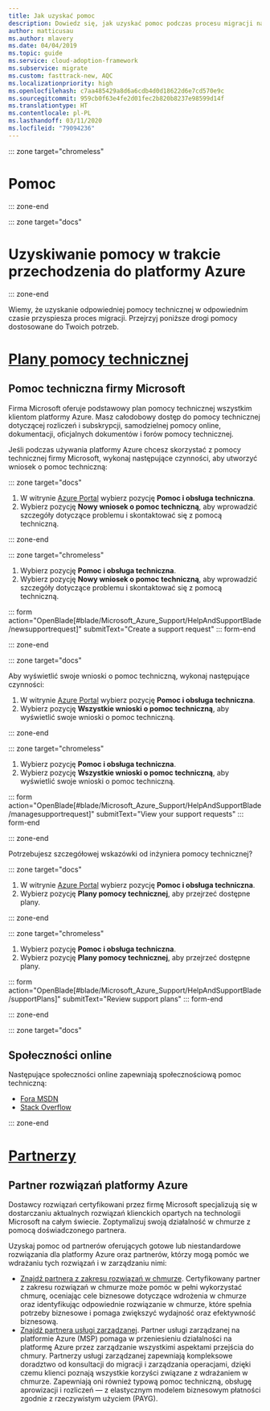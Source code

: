 ```yaml
---
title: Jak uzyskać pomoc
description: Dowiedz się, jak uzyskać pomoc podczas procesu migracji na platformę Azure. Odpowiednia pomoc może przyspieszyć działania związane z migracją.
author: matticusau
ms.author: mlavery
ms.date: 04/04/2019
ms.topic: guide
ms.service: cloud-adoption-framework
ms.subservice: migrate
ms.custom: fasttrack-new, AQC
ms.localizationpriority: high
ms.openlocfilehash: c7aa485429a8d6a6cdb4d0d18622d6e7cd570e9c
ms.sourcegitcommit: 959cb0f63e4fe2d01fec2b820b8237e98599d14f
ms.translationtype: HT
ms.contentlocale: pl-PL
ms.lasthandoff: 03/11/2020
ms.locfileid: "79094236"
---
```

::: zone target="chromeless"

# <a name="assistance"></a>Pomoc

::: zone-end

::: zone target="docs"

# <a name="obtain-assistance-during-your-journey-to-azure"></a>Uzyskiwanie pomocy w trakcie przechodzenia do platformy Azure

::: zone-end

Wiemy, że uzyskanie odpowiedniej pomocy technicznej w odpowiednim czasie przyspiesza proces migracji. Przejrzyj poniższe drogi pomocy dostosowane do Twoich potrzeb.

# <a name="support-plans"></a>[Plany pomocy technicznej](#tab/SupportPlans)

## <a name="microsoft-support"></a>Pomoc techniczna firmy Microsoft

Firma Microsoft oferuje podstawowy plan pomocy technicznej wszystkim klientom platformy Azure. Masz całodobowy dostęp do pomocy technicznej dotyczącej rozliczeń i subskrypcji, samodzielnej pomocy online, dokumentacji, oficjalnych dokumentów i forów pomocy technicznej.

Jeśli podczas używania platformy Azure chcesz skorzystać z pomocy technicznej firmy Microsoft, wykonaj następujące czynności, aby utworzyć wniosek o pomoc techniczną:

::: zone target="docs"

1. W witrynie [Azure Portal](https://portal.azure.com) wybierz pozycję **Pomoc i obsługa techniczna**.
1. Wybierz pozycję **Nowy wniosek o pomoc techniczną**, aby wprowadzić szczegóły dotyczące problemu i skontaktować się z pomocą techniczną.

::: zone-end

::: zone target="chromeless"

1. Wybierz pozycję **Pomoc i obsługa techniczna**.
1. Wybierz pozycję **Nowy wniosek o pomoc techniczną**, aby wprowadzić szczegóły dotyczące problemu i skontaktować się z pomocą techniczną.

::: form action="OpenBlade[#blade/Microsoft_Azure_Support/HelpAndSupportBlade/newsupportrequest]" submitText="Create a support request" ::: form-end

::: zone-end

::: zone target="docs"

Aby wyświetlić swoje wnioski o pomoc techniczną, wykonaj następujące czynności:

1. W witrynie [Azure Portal](https://portal.azure.com) wybierz pozycję **Pomoc i obsługa techniczna**.
1. Wybierz pozycję **Wszystkie wnioski o pomoc techniczną**, aby wyświetlić swoje wnioski o pomoc techniczną.

::: zone-end

::: zone target="chromeless"

1. Wybierz pozycję **Pomoc i obsługa techniczna**.
1. Wybierz pozycję **Wszystkie wnioski o pomoc techniczną**, aby wyświetlić swoje wnioski o pomoc techniczną.

::: form action="OpenBlade[#blade/Microsoft_Azure_Support/HelpAndSupportBlade/managesupportrequest]" submitText="View your support requests" ::: form-end

::: zone-end

Potrzebujesz szczegółowej wskazówki od inżyniera pomocy technicznej?

::: zone target="docs"

1. W witrynie [Azure Portal](https://portal.azure.com) wybierz pozycję **Pomoc i obsługa techniczna**.
1. Wybierz pozycję **Plany pomocy technicznej**, aby przejrzeć dostępne plany.

::: zone-end

::: zone target="chromeless"

1. Wybierz pozycję **Pomoc i obsługa techniczna**.
1. Wybierz pozycję **Plany pomocy technicznej**, aby przejrzeć dostępne plany.

::: form action="OpenBlade[#blade/Microsoft_Azure_Support/HelpAndSupportBlade/supportPlans]" submitText="Review support plans" ::: form-end

::: zone-end

::: zone target="docs"

## <a name="online-communities"></a>Społeczności online

Następujące społeczności online zapewniają społecznościową pomoc techniczną:

- [Fora MSDN](https://social.msdn.microsoft.com/Forums/home?forum=windowsazureplatform%2Cazuremarketplace%2Cwindowsazureplatformctp)
- [Stack Overflow](https://stackoverflow.com/questions/tagged/azure)

::: zone-end

# <a name="partners"></a>[Partnerzy](#tab/Partners)

## <a name="azure-solutions-partner"></a>Partner rozwiązań platformy Azure

Dostawcy rozwiązań certyfikowani przez firmę Microsoft specjalizują się w dostarczaniu aktualnych rozwiązań klienckich opartych na technologii Microsoft na całym świecie. Zoptymalizuj swoją działalność w chmurze z pomocą doświadczonego partnera.

Uzyskaj pomoc od partnerów oferujących gotowe lub niestandardowe rozwiązania dla platformy Azure oraz partnerów, którzy mogą pomóc we wdrażaniu tych rozwiązań i w zarządzaniu nimi:

- [Znajdź partnera z zakresu rozwiązań w chmurze](https://www.microsoft.com/solution-providers/home). Certyfikowany partner z zakresu rozwiązań w chmurze może pomóc w pełni wykorzystać chmurę, oceniając cele biznesowe dotyczące wdrożenia w chmurze oraz identyfikując odpowiednie rozwiązanie w chmurze, które spełnia potrzeby biznesowe i pomaga zwiększyć wydajność oraz efektywność biznesową.
- [Znajdź partnera usługi zarządzanej](https://www.microsoft.com/solution-providers/search?cacheId=16a3b49b-fef2-449d-bdf0-628008114cca). Partner usługi zarządzanej na platformie Azure (MSP) pomaga w przeniesieniu działalności na platformę Azure przez zarządzanie wszystkimi aspektami przejścia do chmury. Partnerzy usługi zarządzanej zapewniają kompleksowe doradztwo od konsultacji do migracji i zarządzania operacjami, dzięki czemu klienci poznają wszystkie korzyści związane z wdrażaniem w chmurze. Zapewniają oni również typową pomoc techniczną, obsługę aprowizacji i rozliczeń &mdash; z elastycznym modelem biznesowym płatności zgodnie z rzeczywistym użyciem (PAYG).
